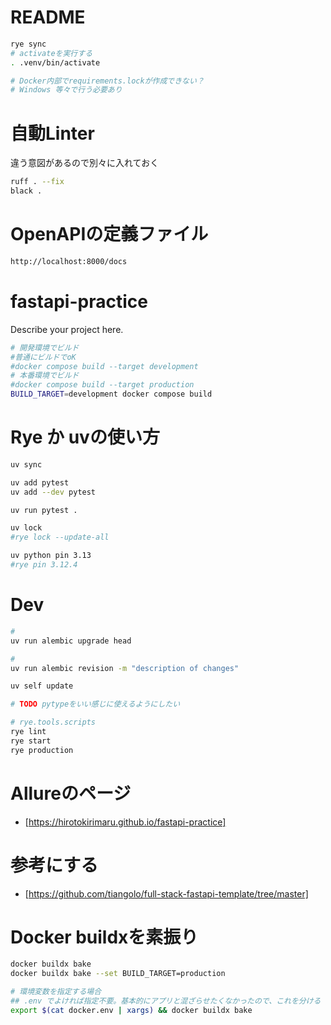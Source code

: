 # README

```bash
rye sync
# activateを実行する
. .venv/bin/activate
```

```bash
# Docker内部でrequirements.lockが作成できない？
# Windows 等々で行う必要あり
```

# 自動Linter

違う意図があるので別々に入れておく


```bash
ruff . --fix
black .
```

# OpenAPIの定義ファイル
```bash
http://localhost:8000/docs
```

# fastapi-practice

Describe your project here.

```bash
# 開発環境でビルド
#普通にビルドでoK
#docker compose build --target development
# 本番環境でビルド
#docker compose build --target production
BUILD_TARGET=development docker compose build
```

# Rye か uvの使い方

```bash
uv sync
```
```bash
uv add pytest
uv add --dev pytest

uv run pytest .
```
```bash
uv lock
#rye lock --update-all
```

```bash
uv python pin 3.13
#rye pin 3.12.4
```

# Dev
```bash
# 
uv run alembic upgrade head

# 
uv run alembic revision -m "description of changes"
```

```bash
uv self update
```

```bash
# TODO pytypeをいい感じに使えるようにしたい

```

```bash
# rye.tools.scripts
rye lint
rye start
rye production


```

# Allureのページ
- [https://hirotokirimaru.github.io/fastapi-practice]

# 参考にする
- [https://github.com/tiangolo/full-stack-fastapi-template/tree/master]

# Docker buildxを素振り

```bash
docker buildx bake
docker buildx bake --set BUILD_TARGET=production

# 環境変数を指定する場合
## .env でよければ指定不要。基本的にアプリと混ざらせたくなかったので、これを分ける
export $(cat docker.env | xargs) && docker buildx bake
```